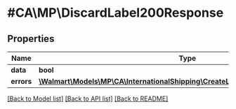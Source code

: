 # #CA\MP\DiscardLabel200Response

## Properties

Name | Type | Description | Notes
------------ | ------------- | ------------- | -------------
**data** | **bool** | data | [optional]
**errors** | [**\Walmart\Models\MP\CA\InternationalShipping\CreateLabel200ResponseErrorsInner[]**](CreateLabel200ResponseErrorsInner.md) | errors | [optional]


[[Back to Model list]](../) [[Back to API list]](../../Api/CA/MP) [[Back to README]](../../README.md)
